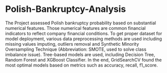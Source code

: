 # Polish-Bankruptcy-Analysis
The Project assessed Polish bankruptcy probability based on substantial numerical features. Those numerical features are common financial indicators to reflect company financial conditions. To get proper dataset for model deployment, various data preprocessing methods are used including missing values imputing, outliers removal and Synthetic Minority Oversampling Technique (Abbreviation: SMOTE, used to solve class imbalance issue). Tree-based models are used, including Decision Tree, Random Forest and XGBoost Classifier. In the end, GridSearchCV found the most optimal models based on metrics such as accuracy, recall, f1_score.
